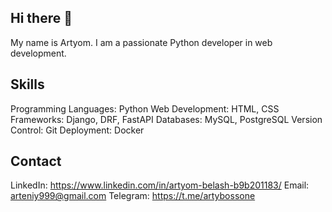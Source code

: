 ## Hi there 👋
My name is Artyom. I am a passionate Python developer in web development.

## Skills
Programming Languages: Python
Web Development: HTML, CSS
Frameworks: Django, DRF, FastAPI
Databases: MySQL, PostgreSQL
Version Control: Git
Deployment: Docker

## Contact
LinkedIn: https://www.linkedin.com/in/artyom-belash-b9b201183/
Email: arteniy999@gmail.com
Telegram: https://t.me/artybossone
